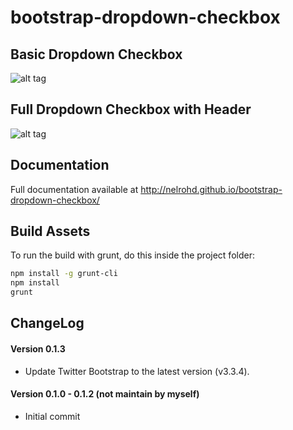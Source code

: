 bootstrap-dropdown-checkbox
===========================
## Basic Dropdown Checkbox
![alt tag](http://nelrohd.github.io/bootstrap-dropdown-checkbox/images/basic_dbc.png)

## Full Dropdown Checkbox with Header
![alt tag](http://nelrohd.github.io/bootstrap-dropdown-checkbox/images/full_dbc.png)

## Documentation
Full documentation available at http://nelrohd.github.io/bootstrap-dropdown-checkbox/

## Build Assets
To run the build with grunt, do this inside the project folder:

```bash
npm install -g grunt-cli
npm install
grunt
```

## ChangeLog

#### Version 0.1.3
  - Update Twitter Bootstrap to the latest version (v3.3.4).
  
#### Version 0.1.0 - 0.1.2 (not maintain by myself)
 - Initial commit
